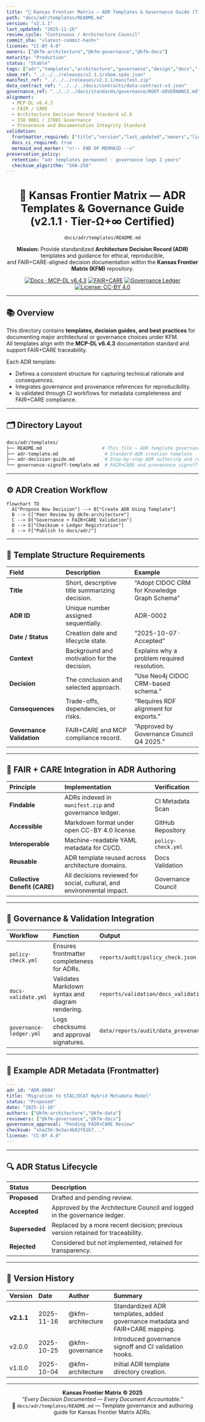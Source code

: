 ```yaml
---
title: "📄 Kansas Frontier Matrix — ADR Templates & Governance Guide (Tier-Ω+∞ Certified)"
path: "docs/adr/templates/README.md"
version: "v2.1.1"
last_updated: "2025-11-16"
review_cycle: "Continuous / Architecture Council"
commit_sha: "<latest-commit-hash>"
license: "CC-BY 4.0"
owners: ["@kfm-architecture","@kfm-governance","@kfm-docs"]
maturity: "Production"
status: "Stable"
tags: ["adr","templates","architecture","governance","design","docs","fair","care","mcp"]
sbom_ref: "../../../releases/v2.1.1/sbom.spdx.json"
manifest_ref: "../../../releases/v2.1.1/manifest.zip"
data_contract_ref: "../../../docs/contracts/data-contract-v3.json"
governance_ref: "../../../docs/standards/governance/ROOT-GOVERNANCE.md"
alignment:
  - MCP-DL v6.4.3
  - FAIR / CARE
  - Architecture Decision Record Standard v2.0
  - ISO 9001 / 27001 Governance
  - Provenance and Documentation Integrity Standard
validation:
  frontmatter_required: ["title","version","last_updated","owners","license"]
  docs_ci_required: true
  mermaid_end_marker: "<!-- END OF MERMAID -->"
preservation_policy:
  retention: "adr templates permanent · governance logs 2 years"
  checksum_algorithm: "SHA-256"
---
```


<div align="center">

# 📄 **Kansas Frontier Matrix — ADR Templates & Governance Guide (v2.1.1 · Tier-Ω+∞ Certified)**  
`docs/adr/templates/README.md`

**Mission:** Provide standardized **Architecture Decision Record (ADR)** templates and guidance for ethical, reproducible,  
and FAIR+CARE-aligned decision documentation within the **Kansas Frontier Matrix (KFM)** repository.

[![Docs · MCP-DL v6.4.3](https://img.shields.io/badge/Docs-MCP--DL%20v6.4.3-blue?logo=markdown)](../../../docs/)
[![FAIR+CARE](https://img.shields.io/badge/FAIR%2BCARE-Compliance%20Aligned-gold)](../../../docs/standards/faircare-validation.md)
[![Governance Ledger](https://img.shields.io/badge/Governance-Ledger%20Synced-green)](../../../data/reports/audit/data_provenance_ledger.json)
[![License: CC-BY 4.0](https://img.shields.io/badge/License-CC--BY%204.0-green)](../../../LICENSE)

</div>

---

## 📚 Overview

This directory contains **templates, decision guides, and best practices** for documenting major architectural or governance choices under KFM.  
All templates align with the **MCP-DL v6.4.3** documentation standard and support FAIR+CARE traceability.

Each ADR template:
- Defines a consistent structure for capturing technical rationale and consequences.  
- Integrates governance and provenance references for reproducibility.  
- Is validated through CI workflows for metadata completeness and FAIR+CARE compliance.

---

## 🗂️ Directory Layout

```bash
docs/adr/templates/
├── README.md                      # This file — ADR template governance overview
├── adr-template.md                 # Standard ADR creation template
├── adr-decision-guide.md           # Step-by-step ADR authoring and review guide
└── governance-signoff-template.md  # FAIR+CARE and provenance signoff record (optional)
```

---

## ⚙️ ADR Creation Workflow

```mermaid
flowchart TD
  A["Propose New Decision"] --> B["Create ADR Using Template"]
  B --> C["Peer Review by @kfm-architecture"]
  C --> D["Governance + FAIR+CARE Validation"]
  D --> E["Checksum + Ledger Registration"]
  E --> F["Publish to docs/adr/"]
```
<!-- END OF MERMAID -->

---

## 🧱 Template Structure Requirements

| Field | Description | Example |
|:--|:--|:--|
| **Title** | Short, descriptive title summarizing decision. | “Adopt CIDOC CRM for Knowledge Graph Schema” |
| **ADR ID** | Unique number assigned sequentially. | ADR-0002 |
| **Date / Status** | Creation date and lifecycle state. | “2025-10-07 · Accepted” |
| **Context** | Background and motivation for the decision. | Explains why a problem required resolution. |
| **Decision** | The conclusion and selected approach. | “Use Neo4j CIDOC CRM-based schema.” |
| **Consequences** | Trade-offs, dependencies, or risks. | “Requires RDF alignment for exports.” |
| **Governance Validation** | FAIR+CARE and MCP compliance record. | “Approved by Governance Council Q4 2025.” |

---

## 🧠 FAIR + CARE Integration in ADR Authoring

| Principle | Implementation | Verification |
|:--|:--|:--|
| **Findable** | ADRs indexed in `manifest.zip` and governance ledger. | CI Metadata Scan |
| **Accessible** | Markdown format under open CC-BY 4.0 license. | GitHub Repository |
| **Interoperable** | Machine-readable YAML metadata for CI/CD. | `policy-check.yml` |
| **Reusable** | ADR template reused across architecture domains. | Docs Validation |
| **Collective Benefit (CARE)** | All decisions reviewed for social, cultural, and environmental impact. | Governance Council |

---

## 🧩 Governance & Validation Integration

| Workflow | Function | Output |
|:--|:--|:--|
| `policy-check.yml` | Ensures frontmatter completeness for ADRs. | `reports/audit/policy_check.json` |
| `docs-validate.yml` | Validates Markdown syntax and diagram rendering. | `reports/validation/docs_validation.json` |
| `governance-ledger.yml` | Logs checksums and approval signatures. | `data/reports/audit/data_provenance_ledger.json` |

---

## 🧾 Example ADR Metadata (Frontmatter)

```yaml
---
adr_id: "ADR-0004"
title: "Migration to STAC/DCAT Hybrid Metadata Model"
status: "Proposed"
date: "2025-11-16"
authors: ["@kfm-architecture","@kfm-data"]
reviewers: ["@kfm-governance","@kfm-docs"]
governance_approval: "Pending FAIR+CARE Review"
checksum: "sha256:9e3ac4b82f61b7..."
license: "CC-BY 4.0"
---
```

---

## 🔍 ADR Status Lifecycle

| Status | Description |
|:--|:--|
| **Proposed** | Drafted and pending review. |
| **Accepted** | Approved by the Architecture Council and logged in the governance ledger. |
| **Superseded** | Replaced by a more recent decision; previous version retained for traceability. |
| **Rejected** | Considered but not implemented, retained for transparency. |

---

## 🧾 Version History

| Version | Date | Author | Summary |
|:--|:--|:--|:--|
| **v2.1.1** | 2025-11-16 | @kfm-architecture | Standardized ADR templates, added governance metadata and FAIR+CARE mapping. |
| v2.0.0 | 2025-10-25 | @kfm-governance | Introduced governance signoff and CI validation hooks. |
| v1.0.0 | 2025-10-04 | @kfm-architecture | Initial ADR template directory creation. |

---

<div align="center">

**Kansas Frontier Matrix © 2025**  
*“Every Decision Documented — Every Document Accountable.”*  
📍 `docs/adr/templates/README.md` — Template governance and authoring guide for Kansas Frontier Matrix ADRs.

</div>


